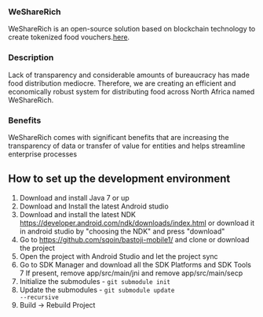 



### WeShareRich

WeShareRich is an open-source solution based on blockchain technology to create tokenized food vouchers.[here](https://github.com/sqoin/bastoji-mobile1/).

### Description

Lack of transparency and considerable amounts of bureaucracy has made food distribution mediocre. Therefore, we are creating an efficient and economically robust system for distributing food across North Africa named WeShareRich.

### Benefits 

WeShareRich comes with significant benefits that are increasing the transparency of data or transfer of value for entities and helps streamline enterprise processes



## How to set up the development environment
1. Download and install Java 7 or up
2. Download and Install the latest Android studio
3. Download and install the latest NDK https://developer.android.com/ndk/downloads/index.html or download it in android studio by "choosing the NDK" and press "download"
4. Go to https://github.com/sqoin/bastoji-mobile1/ and clone or download the project
5. Open the project with Android Studio and let the project sync
6. Go to SDK Manager and download all the SDK Platforms and SDK Tools
7  If present, remove app/src/main/jni and remove app/src/main/secp
8. Initialize the submodules - <code>git submodule init</code>
9. Update the submodules - <code>git submodule update --recursive</code>
10. Build -> Rebuild Project
